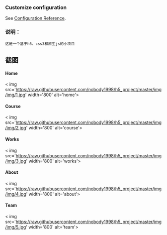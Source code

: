 ### Customize configuration 
  See [Configuration Reference](https://cli.vuejs.org/config/). 
  ### 说明： 
  ``` 
  这是一个基于h5、css3和原生js的小项目 
  ``` 
  ## 截图 
  #### Home 
  < img src='https://raw.githubusercontent.com/nobody1998/h5_project/master/img/img/1.jpg' width='800' alt='home'> 
  #### Course 
  < img src='https://raw.githubusercontent.com/nobody1998/h5_project/master/img/img/2.jpg' width='800' alt='course'> 
  #### Works 
  < img src='https://raw.githubusercontent.com/nobody1998/h5_project/master/img/img/3.jpg' width='800' alt='works'> 
  #### About 
  < img src='https://raw.githubusercontent.com/nobody1998/h5_project/master/img/img/4.jpg' width='800' alt='about'> 
  #### Team 
  < img src='https://raw.githubusercontent.com/nobody1998/h5_project/master/img/img/5.jpg' width='800' alt='team'> 

